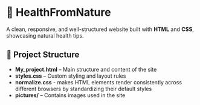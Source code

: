 # 🌱 HealthFromNature

A clean, responsive, and well-structured website built with **HTML** and **CSS**, showcasing natural health tips.

## 📂 Project Structure
- **My_project.html** – Main structure and content of the site  
- **styles.css** – Custom styling and layout rules
- **normalize.css** - makes HTML elements render consistently across different browsers by standardizing their default styles
- **pictures/** – Contains images used in the site
